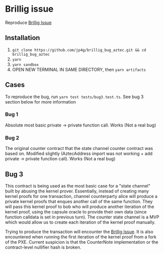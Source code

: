 # Brillig issue
Reproduce [Brillig Issue](https://github.com/AztecProtocol/aztec-packages/issues/3689)

## Installation
1. `git clone https://github.com/jp4g/brillig_bug_aztec.git && cd brillig_bug_aztec`
2. `yarn`
3. `yarn sandbox`
4. OPEN NEW TERMINAL IN SAME DIRECTORY, then `yarn artifacts`

## Cases

To reproduce the bug, run `yarn test tests/bug3.test.ts`. See bug 3 section below for more information

### Bug 1
Absolute most basic private -> private function call. Works (Not a real bug)

### Bug 2
The original counter contract that the state channel counter contract was based on. Modified slightly (AztecAddress import was not working + add private -> private function call). Works (Not a real bug)

## Bug 3
This contract is being used as the most basic case for a "state channel" built by abusing the kernel prover. Essentially, instead of creating many kernel proofs for one transaction, channel counterparty alice will produce a private kernel proofs that enques another call of the same function. They will pass this kernel proof to bob who will produce another iteration of the kernel proof, using the capsule oracle to provide their own data (since function calldata is set in previous turn). The counter state channel is a MVP which would allow us to create each iteration of the kernel proof manually.

Trying to produce the transaction will encounter the [Brillig Issue](https://github.com/AztecProtocol/aztec-packages/issues/3689). It is also encountered when running the first iteration of the kernel proof from a fork of the PXE. Current suspicion is that the CounterNote implementation or the contract-level nullifier hash is broken.
